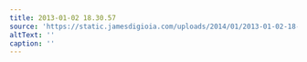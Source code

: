 ```yaml
---
title: 2013-01-02 18.30.57
source: 'https://static.jamesdigioia.com/uploads/2014/01/2013-01-02-18-30-57-scaled.jpg'
altText: ''
caption: ''
---
```


